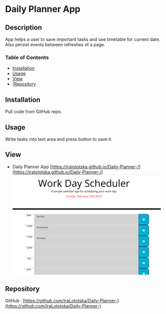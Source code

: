 # Daily Planner App


  ## Description
  App helps a user to save important tasks and use timetable for current date. 
  Also persist events between refreshes of a page.

  ### Table of Contents
- [Installation](#installation)
- [Usage](#usage)
- [View](#view)
- [|Repository](#repository)

## Installation
Pull code from GitHub repo.

## Usage
Write tasks into text area and press button to save it.

## View
* Daily Planner App
[https://iralototska.github.io/Daily-Planner-/](https://iralototska.github.io/Daily-Planner-/)
![Daily Planner App.](assets/images/app.png)


## Repository
GitHub : [https://github.com/IraLototska/Daily-Planner-](https://github.com/IraLototska/Daily-Planner-) 


